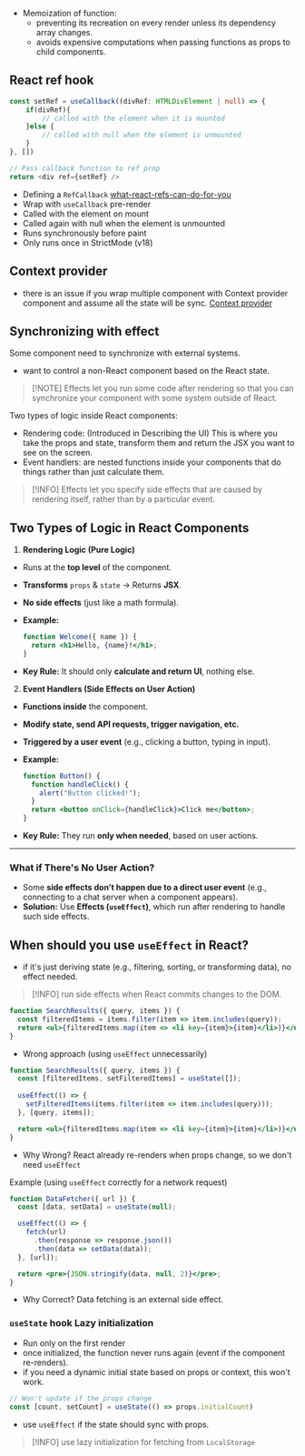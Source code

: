 - Memoization of function:
	- preventing its recreation on every render unless its dependency array changes.
	- avoids expensive computations when passing functions as props to child components.

## React ref hook
```ts
const setRef = useCallback((divRef: HTMLDivElement | null) => {
	if(divRef){
		// called with the element when it is mounted
	}else { 
		// called with null when the element is unmounted
	}
}, [])

// Pass callback function to ref prop
return <div ref={setRef} />
```
- Defining a `RefCallback` [what-react-refs-can-do-for-you](https://www.youtube.com/watch?v=TgpTG5XYoz4)
- Wrap with `useCallback` pre-render
- Called with the element on mount
- Called again with null when the element is unmounted
- Runs synchronously before paint
- Only runs once in StrictMode (v18)

## Context provider
- there is an issue if you wrap multiple component with Context provider component and assume all the state will be sync.
[Context provider]()

## Synchronizing with effect
Some component need to synchronize with external systems.
- want to control a non-React component based on the React state.

> [!NOTE] Effects let you run some code after rendering so that you can synchronize your component with some system outside of React.

Two types of logic inside React components:
- Rendering code: (Introduced in Describing the UI) This is where you take the props and state, transform them and return the JSX you want to see on the screen.
- Event handlers: are nested functions inside your components that do things rather than just calculate them.

> [!INFO] Effects let you specify side effects that are caused by rendering itself, rather than by a particular event.

## **Two Types of Logic in React Components**

1. **Rendering Logic (Pure Logic)**

- Runs at the **top level** of the component.
- **Transforms** `props` & `state` → Returns **JSX**.
- **No side effects** (just like a math formula).
- **Example:**
    
    ```jsx
    function Welcome({ name }) {
      return <h1>Hello, {name}!</h1>;
    }
    ```
    
- **Key Rule:** It should only **calculate and return UI**, nothing else.

2. **Event Handlers (Side Effects on User Action)**

- **Functions inside** the component.
- **Modify state, send API requests, trigger navigation, etc.**
- **Triggered by a user event** (e.g., clicking a button, typing in input).
- **Example:**
    
    ```jsx
    function Button() {
      function handleClick() {
        alert("Button clicked!");
      }
      return <button onClick={handleClick}>Click me</button>;
    }
    ```
    
- **Key Rule:** They run **only when needed**, based on user actions.

---

### **What if There's No User Action?**
- Some **side effects don’t happen due to a direct user event** (e.g., connecting to a chat server when a component appears).
- **Solution:** Use **Effects (`useEffect`)**, which run after rendering to handle such side effects.

## When should you use `useEffect` in React?
- if it's just deriving state (e.g., filtering, sorting, or transforming data), no effect needed.

> [!INFO]
> run side effects when React commits changes to the DOM.

```jsx
function SearchResults({ query, items }) {
  const filteredItems = items.filter(item => item.includes(query));
  return <ul>{filteredItems.map(item => <li key={item}>{item}</li>)}</ul>;
}
```

- Wrong approach (using `useEffect` unnecessarily)
```jsx
function SearchResults({ query, items }) {
  const [filteredItems, setFilteredItems] = useState([]);
  
  useEffect(() => {
    setFilteredItems(items.filter(item => item.includes(query)));
  }, [query, items]);

  return <ul>{filteredItems.map(item => <li key={item}>{item}</li>)}</ul>;
}

```
- Why Wrong? React already re-renders when props change, so we don't need `useEffect`

Example (using `useEffect` correctly for a network request)
```jsx
function DataFetcher({ url }) {
  const [data, setData] = useState(null);

  useEffect(() => {
    fetch(url)
      .then(response => response.json())
      .then(data => setData(data));
  }, [url]);

  return <pre>{JSON.stringify(data, null, 2)}</pre>;
}

```
- Why Correct? Data fetching is an external side effect.

### `useState` hook Lazy initialization

- Run only on the first render
- once initialized, the function never runs again (event if the component re-renders).
- if you need a dynamic initial state based on props or context, this won't work.

```js
// Won't update if the props change
const [count, setCount] = useState(() => props.initialCount)

```
- use `useEffect` if the state should sync with props.

> [!INFO] use lazy initialization for fetching from `LocalStorage`

